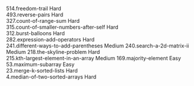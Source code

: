 514.freedom-trail                                                Hard  
493.reverse-pairs                                                Hard  
327.count-of-range-sum                                           Hard  
315.count-of-smaller-numbers-after-self                          Hard  
312.burst-balloons                                               Hard  
282.expression-add-operators                                     Hard  
241.different-ways-to-add-parentheses                            Medium
240.search-a-2d-matrix-ii                                        Medium
218.the-skyline-problem                                          Hard  
215.kth-largest-element-in-an-array                              Medium
169.majority-element                                             Easy  
 53.maximum-subarray                                             Easy  
 23.merge-k-sorted-lists                                         Hard  
  4.median-of-two-sorted-arrays                                  Hard  
